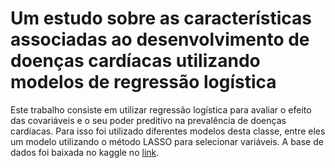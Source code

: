 # Um estudo sobre as características associadas ao desenvolvimento de doenças cardíacas utilizando modelos de regressão logística

 Este trabalho consiste em utilizar regressão logística para avaliar o efeito das covariáveis e o seu poder preditivo na prevalência de doenças cardíacas. Para isso foi utilizado diferentes modelos desta classe, entre eles um modelo utilizando o método LASSO para selecionar variáveis. A base de dados foi baixada no kaggle no [link](https://www.kaggle.com/datasets/bbyclub/hearth-disease).
